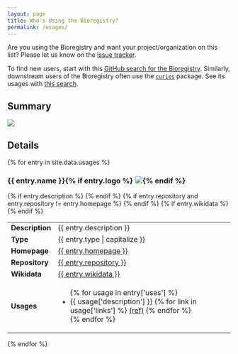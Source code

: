 ```yaml
---
layout: page
title: Who's Using the Bioregistry?
permalink: /usages/
---
```


Are you using the Bioregistry and want your project/organization on this list?
Please let us know on the
[issue tracker](https://github.com/biopragmatics/bioregistry/issues/new).

To find new users, start with this
[GitHub search for the Bioregistry](https://github.com/search?q=%22import+bioregistry%22+OR+%22from+bioregistry+import%22+-user%3Acthoyt+-user%3Asorgerlab+-user%3Abiopragmatics+-is%3Afork+-user%3Apyobo+-user%3Apybel+-user%3Agyorilab&type=code).
Similarly, downstream users of the Bioregistry often use the
[`curies`](https://github.com/cthoyt/curies) package. See its usages with
[this search](https://github.com/search?q=%22import+curies%22+OR+%22from+curies+import%22+-user%3Acthoyt+-user%3Asorgerlab+-user%3Abiopragmatics+-is%3Afork+-user%3Apyobo+-user%3Apybel+-user%3Agyorilab+-repo%3ANCATS-Gamma%2Frobokop+-repo%3Anutanix%2Fcurie+language%3APython&type=code&p=4&l=Python).

## Summary

<img src="https://docs.google.com/drawings/d/e/2PACX-1vQmRTV8DxPfj0UL0i1dgkiFTgnhvI3mRQxt-sekL5tWCc8d4DLthv-48oBxXRisCdGUluovp4CXcEgN/pub?w=1020&amp;h=797">

## Details

{% for entry in site.data.usages %}

### {{ entry.name }}{% if entry.logo %}<img src="{{ entry.logo }}" style="margin-left: 5px; max-height: 35px;" />{% endif %}

<table class="table">
{% if entry.description %}
<tr>
<td><strong>Description</strong></td>
<td>{{ entry.description }}</td>
</tr>
{% endif %}
<tr>
<td><strong>Type</strong></td>
<td>{{ entry.type | capitalize }}</td>
</tr>
<tr>
<td><strong>Homepage</strong></td>
<td><a href="{{ entry.homepage }}">{{ entry.homepage }}</a></td>
</tr>
{% if entry.repository and entry.repository != entry.homepage %}
<tr>
<td><strong>Repository</strong></td>
<td><a href="{{ entry.repository }}">{{ entry.repository }}</a></td>
</tr>
{% endif %}
{% if entry.wikidata %}
<tr>
<td><strong>Wikidata</strong></td>
<td><a href="https://scholia.toolforge.org/{{ entry.wikidata }}">{{ entry.wikidata }}</a></td>
</tr>
{% endif %}
<tr>
<td><strong>Usages</strong></td>
<td>
<ul>
{% for usage in entry['uses'] %}
<li>
{{ usage['description'] }}
{% for link in usage['links'] %}
 <a href="{{ link }}">(ref)</a>
{% endfor %}
</li>
{% endfor %}
</ul>
</td>
</tr>
</table>

{% endfor %}
